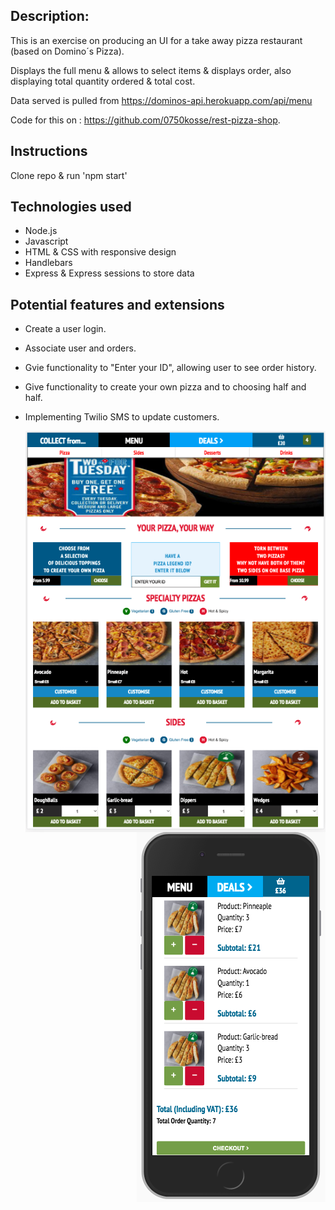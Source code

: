 ## Description:

This is an exercise on producing an UI for a take away pizza restaurant (based on Domino´s Pizza).

Displays the full menu & allows to select items & displays order, also displaying total quantity ordered & total cost. 

Data served is pulled from  https://dominos-api.herokuapp.com/api/menu

Code for this on : https://github.com/0750kosse/rest-pizza-shop.

## Instructions

Clone repo & run 'npm start'

## Technologies used

- Node.js
- Javascript
- HTML & CSS with responsive design
- Handlebars
- Express & Express sessions to store data

## Potential features and extensions

- Create a user login.
- Associate user and orders.
- Gvie functionality to "Enter your ID", allowing user to see order history.
- Give functionality to create your own pizza and to choosing half and half.
- Implementing Twilio SMS to update customers.

  <div align="middle">
    <img align="left" src="/screenshot.png"  />
    <img align="right" src="/screenshotMobile.png" /> 
  </div>

